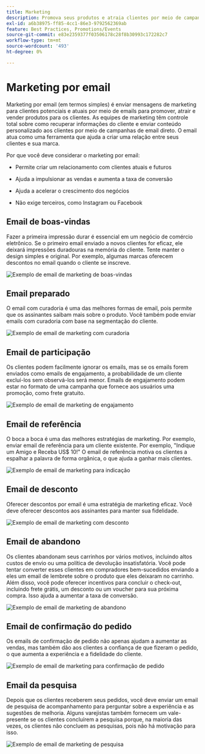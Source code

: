 ```yaml
---
title: Marketing
description: Promova seus produtos e atraia clientes por meio de campanhas de marketing de comércio eletrônico.
exl-id: a6b38975-ff85-4cc1-86e3-9792562369ab
feature: Best Practices, Promotions/Events
source-git-commit: e83e2359377f03506178c28f8b30993c172282c7
workflow-type: tm+mt
source-wordcount: '493'
ht-degree: 0%

---
```


# Marketing por email

Marketing por email (em termos simples) é enviar mensagens de marketing para clientes potenciais e atuais por meio de emails para promover, atrair e vender produtos para os clientes. As equipes de marketing têm controle total sobre como recuperar informações do cliente e enviar conteúdo personalizado aos clientes por meio de campanhas de email direto. O email atua como uma ferramenta que ajuda a criar uma relação entre seus clientes e sua marca.

Por que você deve considerar o marketing por email:

- Permite criar um relacionamento com clientes atuais e futuros

- Ajuda a impulsionar as vendas e aumenta a taxa de conversão

- Ajuda a acelerar o crescimento dos negócios

- Não exige terceiros, como Instagram ou Facebook

## Email de boas-vindas

Fazer a primeira impressão durar é essencial em um negócio de comércio eletrônico. Se o primeiro email enviado a novos clientes for eficaz, ele deixará impressões duradouras na memória do cliente. Tente manter o design simples e original. Por exemplo, algumas marcas oferecem descontos no email quando o cliente se inscreve.

![Exemplo de email de marketing de boas-vindas](../../assets/playbooks/marketing-email-welcome.png)

## Email preparado

O email com curadoria é uma das melhores formas de email, pois permite que os assinantes saibam mais sobre o produto. Você também pode enviar emails com curadoria com base na segmentação do cliente.

![Exemplo de email de marketing com curadoria](../../assets/playbooks/marketing-email-curated.png)

## Email de participação

Os clientes podem facilmente ignorar os emails, mas se os emails forem enviados como emails de engajamento, a probabilidade de um cliente excluí-los sem observá-los será menor. Emails de engajamento podem estar no formato de uma campanha que fornece aos usuários uma promoção, como frete gratuito.

![Exemplo de email de marketing de engajamento](../../assets/playbooks/marketing-email-engagement.png)

## Email de referência

O boca a boca é uma das melhores estratégias de marketing. Por exemplo, enviar email de referência para um cliente existente. Por exemplo, &quot;Indique um Amigo e Receba US$ 10!&quot; O email de referência motiva os clientes a espalhar a palavra de forma orgânica, o que ajuda a ganhar mais clientes.

![Exemplo de email de marketing para indicação](../../assets/playbooks/marketing-email-referral.png)

## Email de desconto

Oferecer descontos por email é uma estratégia de marketing eficaz. Você deve oferecer descontos aos assinantes para manter sua fidelidade.

![Exemplo de email de marketing com desconto](../../assets/playbooks/marketing-email-discount.png)

## Email de abandono

Os clientes abandonam seus carrinhos por vários motivos, incluindo altos custos de envio ou uma política de devolução insatisfatória. Você pode tentar converter esses clientes em compradores bem-sucedidos enviando a eles um email de lembrete sobre o produto que eles deixaram no carrinho. Além disso, você pode oferecer incentivos para concluir o check-out, incluindo frete grátis, um desconto ou um voucher para sua próxima compra. Isso ajuda a aumentar a taxa de conversão.

![Exemplo de email de marketing de abandono](../../assets/playbooks/marketing-email-abandon.png)

## Email de confirmação do pedido

Os emails de confirmação de pedido não apenas ajudam a aumentar as vendas, mas também dão aos clientes a confiança de que fizeram o pedido, o que aumenta a experiência e a fidelidade do cliente.

![Exemplo de email de marketing para confirmação de pedido](../../assets/playbooks/marketing-email-order-confirmation.png)

## Email da pesquisa

Depois que os clientes receberem seus pedidos, você deve enviar um email de pesquisa de acompanhamento para perguntar sobre a experiência e as sugestões de melhoria. Alguns varejistas também fornecem um vale-presente se os clientes concluírem a pesquisa porque, na maioria das vezes, os clientes não concluem as pesquisas, pois não há motivação para isso.

![Exemplo de email de marketing de pesquisa](../../assets/playbooks/marketing-email-survey.png)
